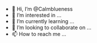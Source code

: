 - 👋 Hi, I’m @Calmblueness
- 👀 I’m interested in ...
- 🌱 I’m currently learning ...
- 💞️ I’m looking to collaborate on ...
- 📫 How to reach me ...

<!---
Calmblueness/Calmblueness is a ✨ special ✨ repository because its `README.md` (this file) appears on your GitHub profile.
You can click the Preview link to take a look at your changes.
--->

